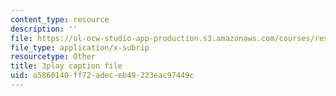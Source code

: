 ```yaml
---
content_type: resource
description: ''
file: https://ol-ocw-studio-app-production.s3.amazonaws.com/courses/res-3-003-learn-to-build-your-own-videogame-with-the-unity-game-engine-and-microsoft-kinect-january-iap-2017/a5860140ff72adeceb49223eac97449c_H6y0szqtRKo.srt
file_type: application/x-subrip
resourcetype: Other
title: 3play caption file
uid: a5860140-ff72-adec-eb49-223eac97449c
---
```

